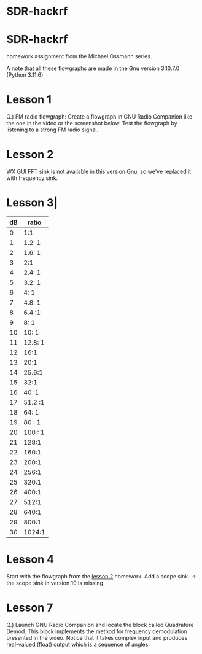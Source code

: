 # SDR-hackrf

# SDR-hackrf 

homework assignment from the Michael Ossmann series.

A note that all these flowgraphs are made in the Gnu version 3.10.7.0 (Python 3.11.6)
# Lesson 1
Q.) FM radio flowgraph: Create a flowgraph in GNU Radio Companion like the one in the video or the screenshot below. Test the flowgraph by listening to a strong FM radio signal.


# Lesson 2
WX GUI FFT sink is not available in this version Gnu, so we've replaced it with frequency sink.
# Lesson 3|
| dB | ratio  |
|-- |--|
|  0| 1:1 |
|  1|1.2: 1
|   2|1.6: 1
|  3|2:1
|  4|2.4: 1
|  5|3.2: 1
|  6|4: 1
|  7|4.8: 1
|  8|6.4 :1
|  9|8: 1
|  10|10: 1
|  11|12.8: 1
|  12|16:1
|  13|20:1
| 14 |25.6:1
|  15|32:1
|  16|40 :1
|  17|51.2 :1
|  18|64: 1
|  19|80 : 1
|  20|100 : 1
|  21|128:1
|  22|160:1
|  23|200:1
|  24|256:1
|  25|320:1
|  26|400:1
|  27|512:1
|  28|640:1
|  29|800:1
|  30|1024:1

# Lesson 4
Start with the flowgraph from the [lesson 2](https://greatscottgadgets.com/sdr/2) homework. Add a scope sink.
-> the scope sink in version 10 is missing
# Lesson 7
Q.) Launch GNU Radio Companion and locate the block called Quadrature Demod. This block implements the method for frequency demodulation presented in the video. Notice that it takes complex input and produces real-valued (float) output which is a sequence of angles.
